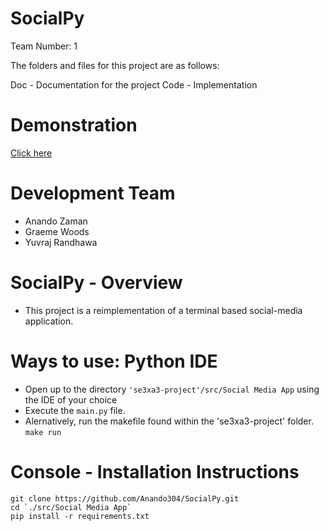 # SocialPy

Team Number: 1

The folders and files for this project are as follows:

Doc - Documentation for the project
Code - Implementation

# Demonstration
<a href="https://youtu.be/oM2v6rwZHRI"> Click here </a>  

# Development Team
- Anando Zaman
- Graeme Woods
- Yuvraj Randhawa


# SocialPy - Overview
- This project is a reimplementation of a terminal based social-media application.

# Ways to use: Python IDE
- Open up to the directory `'se3xa3-project'/src/Social Media App` using the IDE of your choice
- Execute the `main.py` file.
- Alernatively, run the makefile found within the 'se3xa3-project' folder. `make run`

# Console - Installation Instructions
```installation:
git clone https://github.com/Anando304/SocialPy.git
cd `./src/Social Media App`
pip install -r requirements.txt
```
